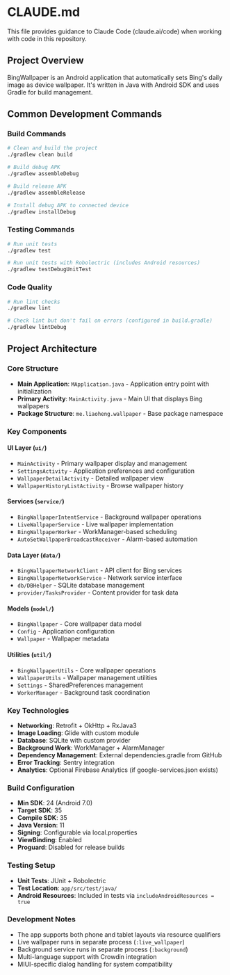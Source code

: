 # CLAUDE.md

This file provides guidance to Claude Code (claude.ai/code) when working with code in this repository.

## Project Overview

BingWallpaper is an Android application that automatically sets Bing's daily image as device wallpaper. It's written in Java with Android SDK and uses Gradle for build management.

## Common Development Commands

### Build Commands
```bash
# Clean and build the project
./gradlew clean build

# Build debug APK
./gradlew assembleDebug

# Build release APK
./gradlew assembleRelease

# Install debug APK to connected device
./gradlew installDebug
```

### Testing Commands
```bash
# Run unit tests
./gradlew test

# Run unit tests with Robolectric (includes Android resources)
./gradlew testDebugUnitTest
```

### Code Quality
```bash
# Run lint checks
./gradlew lint

# Check lint but don't fail on errors (configured in build.gradle)
./gradlew lintDebug
```

## Project Architecture

### Core Structure
- **Main Application**: `MApplication.java` - Application entry point with initialization
- **Primary Activity**: `MainActivity.java` - Main UI that displays Bing wallpapers
- **Package Structure**: `me.liaoheng.wallpaper` - Base package namespace

### Key Components

#### UI Layer (`ui/`)
- `MainActivity` - Primary wallpaper display and management
- `SettingsActivity` - Application preferences and configuration
- `WallpaperDetailActivity` - Detailed wallpaper view
- `WallpaperHistoryListActivity` - Browse wallpaper history

#### Services (`service/`)
- `BingWallpaperIntentService` - Background wallpaper operations
- `LiveWallpaperService` - Live wallpaper implementation
- `BingWallpaperWorker` - WorkManager-based scheduling
- `AutoSetWallpaperBroadcastReceiver` - Alarm-based automation

#### Data Layer (`data/`)
- `BingWallpaperNetworkClient` - API client for Bing services
- `BingWallpaperNetworkService` - Network service interface
- `db/DBHelper` - SQLite database management
- `provider/TasksProvider` - Content provider for task data

#### Models (`model/`)
- `BingWallpaper` - Core wallpaper data model
- `Config` - Application configuration
- `Wallpaper` - Wallpaper metadata

#### Utilities (`util/`)
- `BingWallpaperUtils` - Core wallpaper operations
- `WallpaperUtils` - Wallpaper management utilities
- `Settings` - SharedPreferences management
- `WorkerManager` - Background task coordination

### Key Technologies
- **Networking**: Retrofit + OkHttp + RxJava3
- **Image Loading**: Glide with custom module
- **Database**: SQLite with custom provider
- **Background Work**: WorkManager + AlarmManager
- **Dependency Management**: External dependencies.gradle from GitHub
- **Error Tracking**: Sentry integration
- **Analytics**: Optional Firebase Analytics (if google-services.json exists)

### Build Configuration
- **Min SDK**: 24 (Android 7.0)
- **Target SDK**: 35
- **Compile SDK**: 35
- **Java Version**: 11
- **Signing**: Configurable via local.properties
- **ViewBinding**: Enabled
- **Proguard**: Disabled for release builds

### Testing Setup
- **Unit Tests**: JUnit + Robolectric
- **Test Location**: `app/src/test/java/`
- **Android Resources**: Included in tests via `includeAndroidResources = true`

### Development Notes
- The app supports both phone and tablet layouts via resource qualifiers
- Live wallpaper runs in separate process (`:live_wallpaper`)
- Background service runs in separate process (`:background`)
- Multi-language support with Crowdin integration
- MIUI-specific dialog handling for system compatibility
